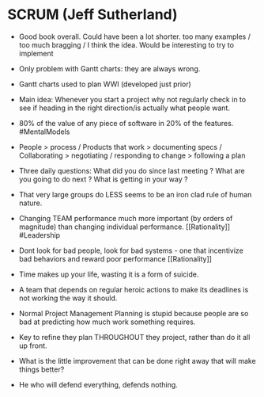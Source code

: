 # SCRUM (Jeff Sutherland)

- Good book overall. Could have been a lot shorter. too many examples / too much bragging / I think the idea. Would be interesting to try to implement

- Only problem with Gantt charts: they are always wrong.

- Gantt charts used to plan WWI (developed just prior)

- Main idea: Whenever you start a project why not regularly check in to see if heading in the right direction/is actually what people want.

- 80% of the value of any piece of software in 20% of the features. #MentalModels

- People > process / Products that work > documenting specs / Collaborating > negotiating / responding to change > following a plan

- Three daily questions: What did you do since last meeting ? What are you going to do next ? What is getting in your way ?

- That very large groups do LESS seems to be an iron clad rule of human nature.

- Changing TEAM performance much more important (by orders of magnitude) than changing individual performance. [[Rationality]] #Leadership

- Dont look for bad people, look for bad systems - one that incentivize bad behaviors and reward poor performance [[Rationality]]

- Time makes up your life, wasting it is a form of suicide. 

- A team that depends on regular heroic actions to make its deadlines is not working the way it should.

- Normal Project Management Planning is stupid because people are so bad at predicting how much work something requires.

- Key to refine they plan THROUGHOUT they project, rather than do it all up front.

- What is the little improvement that can be done right away that will make things better?

- He who will defend everything, defends nothing.
